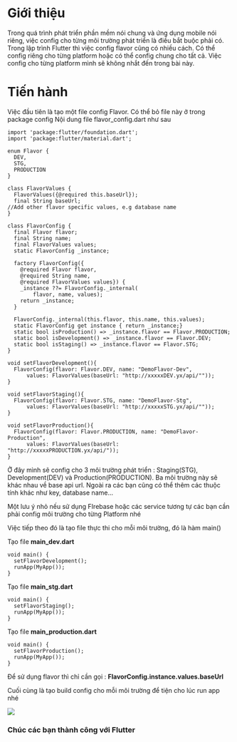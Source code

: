 # Giới thiệu
Trong quá trình phát triển phần mềm nói chung và ứng dụng mobile nói riêng, việc config cho từng môi trường phát triển là điều bắt buộc phải có. Trong lập trình Flutter thì việc config flavor cũng có nhiều cách. Có thể config riêng cho từng platform hoặc có thể config chung cho tất cả. Việc config cho từng platform mình sẽ không nhắt đến trong bài này.
# Tiến hành
Việc đầu tiên là tạo một file config Flavor. Có thể bỏ file này ở trong package config
Nội dung file flavor_config.dart như sau
```
import 'package:flutter/foundation.dart';
import 'package:flutter/material.dart';

enum Flavor {
  DEV,
  STG,
  PRODUCTION
}

class FlavorValues {
  FlavorValues({@required this.baseUrl});
  final String baseUrl;
//Add other flavor specific values, e.g database name
}

class FlavorConfig {
  final Flavor flavor;
  final String name;
  final FlavorValues values;
  static FlavorConfig _instance;

  factory FlavorConfig({
    @required Flavor flavor,
    @required String name,
    @required FlavorValues values}) {
    _instance ??= FlavorConfig._internal(
        flavor, name, values);
    return _instance;
  }

  FlavorConfig._internal(this.flavor, this.name, this.values);
  static FlavorConfig get instance { return _instance;}
  static bool isProduction() => _instance.flavor == Flavor.PRODUCTION;
  static bool isDevelopment() => _instance.flavor == Flavor.DEV;
  static bool isStaging() => _instance.flavor == Flavor.STG;
}

void setFlavorDevelopment(){
  FlavorConfig(flavor: Flavor.DEV, name: "DemoFlavor-Dev",
      values: FlavorValues(baseUrl: "http://xxxxxDEV.yx/api/""));
}

void setFlavorStaging(){
  FlavorConfig(flavor: Flavor.STG, name: "DemoFlavor-Stg",
      values: FlavorValues(baseUrl: "http://xxxxxSTG.yx/api/""));
}

void setFlavorProduction(){
  FlavorConfig(flavor: Flavor.PRODUCTION, name: "DemoFlavor-Production",
      values: FlavorValues(baseUrl: "http://xxxxxPRODUCTION.yx/api/"));
}
```

Ở đây mình sẽ config cho 3 môi trường phát triển : Staging(STG), Development(DEV) và Production(PRODUCTION). Ba môi trường này sẽ khác nhau về base api url. Ngoài ra các bạn cũng có thể thêm các thuộc tính khác như key, database name... 

Một lưu ý nhỏ nếu sử dụng FIrebase hoặc các service tương tự các bạn cần phải config môi trường cho từng Platform nhé

Việc tiếp theo đó là tạo file thực thi cho mỗi môi trường, đó là hàm main()

Tạo file **main_dev.dart**
```
void main() {
  setFlavorDevelopment();
  runApp(MyApp());
}
```

Tạo file **main_stg.dart**
```
void main() {
  setFlavorStaging();
  runApp(MyApp());
}
```

Tạo file **main_production.dart**
```
void main() {
  setFlavorProduction();
  runApp(MyApp());
}
```

Để sử dụng flavor thì chỉ cần gọi : **FlavorConfig.instance.values.baseUrl**

Cuối cùng là tạo build config cho mỗi môi trường để tiện cho lúc run app nhé

![](https://images.viblo.asia/b5ab39f4-26e3-4371-9f3d-45eb1ee68f60.png)

### Chúc các bạn thành công với Flutter